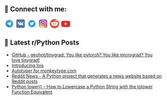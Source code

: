 ## 🔎 Connect with me:
[<img src="https://github.com/bullbesh/bullbesh/blob/main/images/Telegram.png" width="32" height="32" />](https://t.me/bullbesh)
[<img src="https://github.com/bullbesh/bullbesh/blob/main/images/VK.png" width="32" height="32" />](https://vk.com/bullbesh)
[<img src="https://github.com/bullbesh/bullbesh/blob/main/images/Twitter.png" width="32" height="32" />](https://twitter.com/bullbesh1)
[<img src="https://github.com/bullbesh/bullbesh/blob/main/images/Instagram.png" width="32" height="32" />](https://www.instagram.com/bullbesh)
[<img src="https://github.com/bullbesh/bullbesh/blob/main/images/Reddit.png" width="32" height="32" />](https://www.reddit.com/user/bullbesh)
[<img src="https://github.com/bullbesh/bullbesh/blob/main/images/YouTube.png" width="32" height="32" />](https://www.youtube.com/channel/UCtfjRs6uzgq5mfm8S06WTcg)

## 📕 Latest r/Python Posts
<!-- BLOG-POST-LIST:START -->
- [GitHub - geohot/tinygrad: You like pytorch? You like micrograd? You love tinygrad!](https://www.reddit.com/r/Python/comments/ylxx47/github_geohottinygrad_you_like_pytorch_you_like/)
- [Introducing lois](https://www.reddit.com/r/Python/comments/ylxfdf/introducing_lois/)
- [Autotyper for monkeytype.com](https://www.reddit.com/r/Python/comments/ylxf6k/autotyper_for_monkeytypecom/)
- [Reddit News - A Python project that generates a news website based on Reddit posts](https://www.reddit.com/r/Python/comments/ylxenr/reddit_news_a_python_project_that_generates_a/)
- [Python lower&lpar;&rpar; – How to Lowercase a Python String with the tolower Function Equivalent](https://www.reddit.com/r/Python/comments/ylvpwh/python_lower_how_to_lowercase_a_python_string/)
<!-- BLOG-POST-LIST:END -->
